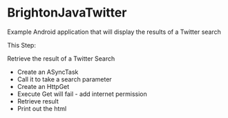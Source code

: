 BrightonJavaTwitter
===================

Example Android application that will display the results of a Twitter search

This Step:

Retrieve the result of a Twitter Search

- Create an ASyncTask
- Call it to take a search parameter
- Create an HttpGet
- Execute Get will fail - add internet permission
- Retrieve result
- Print out the html
